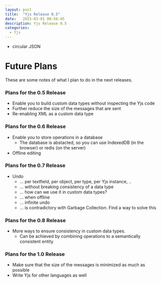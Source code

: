 ```yaml
---
layout: post
title:  "Yjs Release 0.5"
date:   2015-03-01 00:56:45
description: Yjs Release 0.5
categories:
  - Yjs
---
```


* circular JSON


# Future Plans
These are some notes of what I plan to do in the next releases.

### Plans for the 0.5 Release
* Enable you to build custom data types without inspecting the Yjs code
* Further reduce the size of the messages that are sent
* Re-enabling XML as a custom data type

### Plans for the 0.6 Release
* Enable you to store operations in a database
  * The database is abstacted, so you can use IndexedDB (in the browser) or redis (on the server)
* Offline editing

### Plans for the 0.7 Release
* Undo
  * ... per textfield, per object, per type, per Yjs instance, ..
  * ... without breaking consistency of a data type
  * ... how can we use it in custom data types?
  * ... when offline
  * ... infinite undo
  * ... is contradictory with Garbage Collection. Find a way to solve this

### Plans for the 0.8 Release
* More ways to ensure consistency in custom data types.
  * Can be achieved by combining operations to a semantically consistent entity

### Plans for the 1.0 Release
* Make sure that the size of the messages is minimized as much as possible
* Write Yjs for other languages as well










